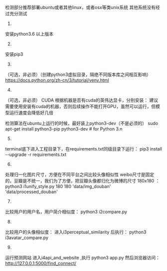 检测部分推荐部署ubuntu或者其他linux，或者osx等类unix系统
其他系统没有经过充分测试

1.
安装python3.6 以上版本

2. 
安装pip3 

3.
（可选，非必须）（创建python3虚拟目录，隔绝不同版本库之间相互影响）
https://docs.python.org/zh-cn/3/tutorial/venv.html

4.
（可选，非必须）
CUDA
根据机器是否有cuda的英伟达显卡，分别安装：
建议需要使用安装有cuda的机器，否则后续操作不能打开GPU，虽然可以运行，但模型运行速度会降低好几倍

检测算法在ubuntu上运行的时候，最好装上python3-dev（不是必须的）
sudo apt-get install python3-pip python3-dev # for Python 3.n

5.
terminal底下进入工程目录下，在requirements.txt同级目录下运行：
pip3 install --upgrade -r requirements.txt


6.
处理归一化图片尺寸，方便在不同平台之间比较头像相似性
weibo尺寸是固定的，豆瓣是不统一，我们为了方便，把豆瓣头像都归化为微博的尺寸 180x180 ：
python3 i1unify_style.py  180 180  'data/img_douban' 'data/processed_douban'

7.
比较用户的用户名，用户简介相似度：
python3 i2compare.py

8.
比较用户的头像相似度：
进入i3perceptual_similarity 后执行：
python3 i3avatar_compare.py

9.
运行预测网站
进入i4api_and_website ,执行
python3 app.py
然后浏览器访问：http://127.0.0.1:5000/find_connect/